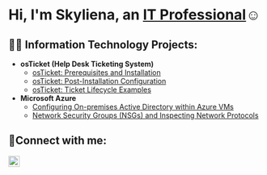 <h1>Hi, I'm Skyliena, an <a href="https://www.linkedin.com/in/skyliena">IT Professional</a>☺</h1>

<h2>👨‍💻 Information Technology Projects:</h2>

- <b>osTicket (Help Desk Ticketing System)</b>
  - [osTicket: Prerequisites and Installation](https://github.com/SkylieneAyers/osticket-prereqs)
  - [osTicket: Post-Installation Configuration](https://github.com/SkylienaAyers/post-install-config)
  - [osTicket: Ticket Lifecycle Examples](https://github.com/SkylienaAyers/ticket-lifecycle)
- <b>Microsoft Azure</b>
  - [Configuring On-premises Active Directory within Azure VMs](https://github.com/SkylienaAyers/configure-ad)
  - [Network Security Groups (NSGs) and Inspecting Network Protocols](https://github.com/SkylienaAyers/azure-network-protocols)

<h2>🤳Connect with me:</h2>

[<img align="left" alt="Skyliena | LinkedIn" width="22px" src="https://cdn.jsdelivr.net/npm/simple-icons@v3/icons/linkedin.svg" />][linkedin]

[linkedin]: https://www.linkedin.com/in/skyliena
